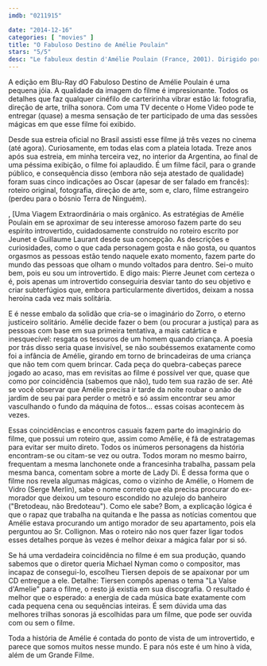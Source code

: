 ```yaml
---
imdb: "0211915"

date: "2014-12-16"
categories: [ "movies" ]
title: "O Fabuloso Destino de Amélie Poulain"
stars: "5/5"
desc: "Le fabuleux destin d'Amélie Poulain (France, 2001). Dirigido por Jean-Pierre Jeunet. Escrito por Guillaume Laurant, Jean-Pierre Jeunet, Guillaume Laurant. Com Audrey Tautou (Amélie Poulain), Mathieu Kassovitz (Nino Quincampoix), Rufus (Raphaël Poulain), Lorella Cravotta (Amandine Poulain), Serge Merlin (Raymond Dufayel), Jamel Debbouze (Lucien), Clotilde Mollet (Gina), Claire Maurier (Madame Suzanne - la patronne du café), Isabelle Nanty (Georgette), Dominique Pinon (Joseph), Artus de Penguern (Hipolito), Yolande Moreau (Madeleine Wallace), Urbain Cancelier (Collignon), Maurice Bénichou (Dominique Bretodeau)."
---
```

A edição em Blu-Ray dO Fabuloso Destino de Amélie Poulain é uma pequena jóia. A qualidade da imagem do filme é impresionante. Todos os detalhes que faz qualquer cinéfilo de carteririnha vibrar estão lá: fotografia, direção de arte, trilha sonora. Com uma TV decente o Home Video pode te entregar (quase) a mesma sensação de ter participado de uma das sessões mágicas em que esse filme foi exibido.

Desde sua estreia oficial no Brasil assisti esse filme já três vezes no cinema (até agora). Curiosamente, em todas elas com a plateia lotada. Treze anos após sua estreia, em minha terceira vez, no interior da Argentina, ao final de uma péssima exibição, o filme foi aplaudido. É um filme fácil, para o grande público, e consequência disso (embora não seja atestado de qualidade) foram suas cinco indicações ao Oscar (apesar de ser falado em francês): roteiro original, fotografia, direção de arte, som e, claro, filme estrangeiro (perdeu para o bósnio Terra de Ninguém).

, [Uma Viagem Extraordinária o mais orgânico. As estratégias de Amélie Poulain em se aproximar de seu interesse amoroso fazem parte do seu espírito introvertido, cuidadosamente construído no roteiro escrito por Jeunet e Guillaume Laurant desde sua concepção. As descrições e curiosidades, como o que cada personagem gosta e não gosta, ou quantos orgasmos as pessoas estão tendo naquele exato momento, fazem parte do mundo das pessoas que olham o mundo voltados para dentro. Sei-o muito bem, pois eu sou um introvertido. E digo mais: Pierre Jeunet com certeza o é, pois apenas um introvertido conseguiria desviar tanto do seu objetivo e criar subterfúgios que, embora particularmente divertidos, deixam a nossa heroína cada vez mais solitária.

E é nesse embalo da solidão que cria-se o imaginário do Zorro, o eterno justiceiro solitário. Amélie decide fazer o bem (ou procurar a justiça) para as pessoas com base em sua primeira tentativa, a mais catártica e inesquecível: resgata os tesouros de um homem quando criança. A poesia por trás disso seria quase invisível, se não soubéssemos exatamente como foi a infância de Amélie, girando em torno de brincadeiras de uma criança que não tem com quem brincar. Cada peça do quebra-cabeças parece jogado ao acaso, mas em revisitas ao filme é possível ver que, quase que como por coincidência (sabemos que não), tudo tem sua razão de ser. Até se você observar que Amélie precisa ir tarde da noite roubar o anão de jardim de seu pai para perder o metrô e só assim encontrar seu amor vasculhando o fundo da máquina de fotos... essas coisas acontecem às vezes.

Essas coincidências e encontros casuais fazem parte do imaginário do filme, que possui um roteiro que, assim como Amélie, é fã de estratagemas para evitar ser muito direto. Todos os inúmeros personagens da história encontram-se ou citam-se vez ou outra. Todos moram no mesmo bairro, frequentam a mesma lanchonete onde a francesinha trabalha, passam pela mesma banca, comentam sobre a morte de Lady Di. É dessa forma que o filme nos revela algumas mágicas, como o vizinho de Amélie, o Homem de Vidro (Serge Merlin), sabe o nome correto que ela precisa procurar do ex-morador que deixou um tesouro escondido no azulejo do banheiro ("Bretodeau, não Bredoteau"). Como ele sabe? Bom, a explicação lógica é que o rapaz que trabalha na quitanda e lhe passa as notícias comentou que Amélie estava procurando um antigo morador de seu apartamento, pois ela perguntou ao Sr. Collignon. Mas o roteiro não nos quer fazer ligar todos esses detalhes porque às vezes é melhor deixar a mágica falar por si só.

Se há uma verdadeira coincidência no filme é em sua produção, quando sabemos que o diretor queria Michael Nyman como o compositor, mas incapaz de consegui-lo, escolheu Tiersen depois de se apaixonar por um CD entregue a ele. Detalhe: Tiersen compôs apenas o tema "La Valse d'Amelie" para o filme, o resto já existia em sua discografia. O resultado é melhor que o esperado: a energia de cada música bate exatamente com cada pequena cena ou sequências inteiras. É sem dúvida uma das melhores trilhas sonoras já escolhidas para um filme, que pode ser ouvida com ou sem o filme.

Toda a história de Amélie é contada do ponto de vista de um introvertido, e parece que somos muitos nesse mundo. E para nós este é um hino à vida, além de um Grande Filme.
